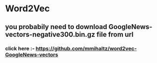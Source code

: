 



# Word2Vec 

## you probabily need to download GoogleNews-vectors-negative300.bin.gz file from url

### click here :- https://github.com/mmihaltz/word2vec-GoogleNews-vectors